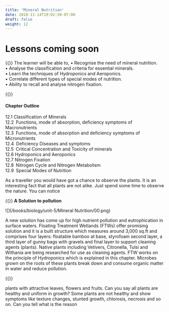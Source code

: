 ```yaml
---
title: 'Mineral Nutrition'
date: 2018-11-14T19:02:50-07:00
draft: false
weight: 12
---
```


# Lessons coming soon

{{<box title="Learning Objectives">}}
The learner will be able to,
• Recognise the need of mineral nutrition.<br>
• Analyse the classification and criteria
for essential minerals.<br>
• Learn the techniques of Hydroponics
and Aeroponics.<br>
• Correlate different types of special modes
of nutrition.<br>
• Ability to recall and analyse nitrogen
fixation.<br>

{{</box>}}

#### Chapter Outline

12.1 Classification of Minerals<br>
12.2 Functions, mode of absorption,
deficiency symptoms of Macronutrients<br>
12.3 Functions, mode of absorption and deficiency symptoms
of Micronutrients<br>
12.4 Deficiency Diseases and symptoms<br>
12.5 Critical Concentration and Toxicity
of minerals<br>
12.6 Hydroponics and Aeroponics<br>
12.7 Nitrogen Fixation<br>
12.8 Nitrogen Cycle and Nitrogen
Metabolism<br>
12.9 Special Modes of Nutrition<br>

As a traveller you would have got a chance
to observe the plants. It is an interesting fact
that all plants are not alike. Just spend some
time to observe the nature. You can notice

{{<box title="">}}
   **A Solution to pollution**

 ![](/books/biology/unit-5/Mineral Nutrition/00.png)

A new solution has come up for high
nutrient pollution and eutrophication
in surface waters. Floating Treatment
Wetlands (FTWs) offer promising
solution and it is a built structure
which measures around 3,000 sq.ft
and comprises four layers: floatable
bamboo at base, styrofoam second layer,
a third layer of gunny bags with gravels
and final layer to support cleaning
agents (plants). Native plants including
Vetivers, Citronella, Tulsi and Withania
are being researched for use as cleaning
agents. FTW works on the principle of
Hydroponics which is explained in this
chapter. Microbes grown on the roots of
these plants break down and consume
organic matter in water and reduce
pollution.

{{</box>}}

plants with attractive leaves, flowers and
fruits.
Can you say all plants are healthy and
uniform in growth? Some plants are not
healthy and show symptoms like texture
changes, stunted growth, chlorosis, necrosis
and so on. Can you tell what is the reason
